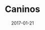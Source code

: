 ---
layout: post
title: "Caninos"
date: 2017-01-21
categories: [Masuda]
image: http://www.pokepedia.fr/images/e/e2/Caninos-RFVF.png
caught: Caninos
location: Ranch Ohana
level: oeuf
version: Lune
---